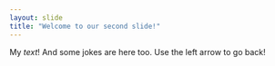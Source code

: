```yaml
---
layout: slide
title: "Welcome to our second slide!"
---
```

My *text*! And some jokes are here too.
Use the left arrow to go back!
